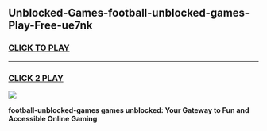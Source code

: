 
## Unblocked-Games-football-unblocked-games-Play-Free-ue7nk
<h3>
<a href="https://premium76.site?title=football-unblocked-games&ref=10A">CLICK TO PLAY</a></h3>
<hr>

<h3>
<a href="https://premium76.site?title=football-unblocked-games&ref=10A">CLICK 2 PLAY</a>
  
</h3>

<a href="https://premium76.site?title=football-unblocked-games&ref=10A"><img src="https://clearcache.store/games.png"></a>


**football-unblocked-games games unblocked: Your Gateway to Fun and Accessible Online Gaming**
